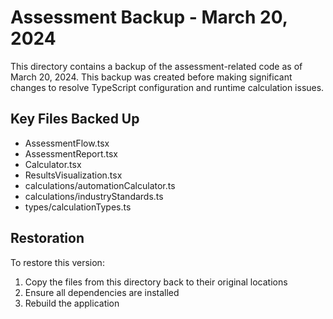 # Assessment Backup - March 20, 2024

This directory contains a backup of the assessment-related code as of March 20, 2024.
This backup was created before making significant changes to resolve TypeScript configuration and runtime calculation issues.

## Key Files Backed Up
- AssessmentFlow.tsx
- AssessmentReport.tsx
- Calculator.tsx
- ResultsVisualization.tsx
- calculations/automationCalculator.ts
- calculations/industryStandards.ts
- types/calculationTypes.ts

## Restoration
To restore this version:
1. Copy the files from this directory back to their original locations
2. Ensure all dependencies are installed
3. Rebuild the application